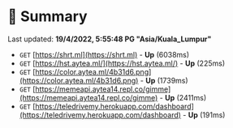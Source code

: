 # 📖 Summary
Last updated: **19/4/2022, 5:55:48 PG "Asia/Kuala_Lumpur"**

- `GET` [https://shrt.ml](https://shrt.ml) - **Up** (6038ms)
- `GET` [https://hst.aytea.ml/](https://hst.aytea.ml/) - **Up** (225ms)
- `GET` [https://color.aytea.ml/4b31d6.png](https://color.aytea.ml/4b31d6.png) - **Up** (1739ms)
- `GET` [https://memeapi.aytea14.repl.co/gimme](https://memeapi.aytea14.repl.co/gimme) - **Up** (2411ms)
- `GET` [https://teledrivemy.herokuapp.com/dashboard](https://teledrivemy.herokuapp.com/dashboard) - **Up** (191ms)
